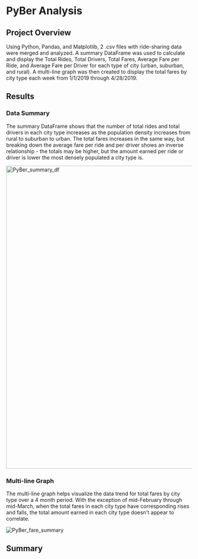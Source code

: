 # PyBer Analysis

## Project Overview
Using Python, Pandas, and Matplotlib, 2 .csv files with ride-sharing data were merged and analyzed. A summary DataFrame was used to calculate and display the Total Rides, Total Drivers, Total Fares, Average Fare per Ride, and Average Fare per Driver for each type of city (urban, suburban, and rural). A multi-line graph was then created to display the total fares by city type each week from 1/1/2019 through 4/28/2019.

## Results

### Data Summary

The summary DataFrame shows that the number of total rides and total drivers in each city type increases as the population density increases from rural to suburban to urban. The total fares increases in the same way, but breaking down the average fare per ride and per driver shows an inverse relationship - the totals may be higher, but the amount earned per ride or driver is lower the most densely populated a city type is. 

<img width="823" alt="PyBer_summary_df" src="https://user-images.githubusercontent.com/111674383/195530037-b434a66e-529c-4180-92c0-6a25776c6308.png">

### Multi-line Graph

The multi-line graph helps visualize the data trend for total fares by city type over a 4 month period. With the exception of mid-February through mid-March, when the total fares in each city type have corresponding rises and falls, the total amount earned in each city type doesn't appear to correlate.

![PyBer_fare_summary](https://user-images.githubusercontent.com/111674383/195526799-6c1f7710-cab2-4c0c-b81b-326ab63091ae.png)

## Summary
